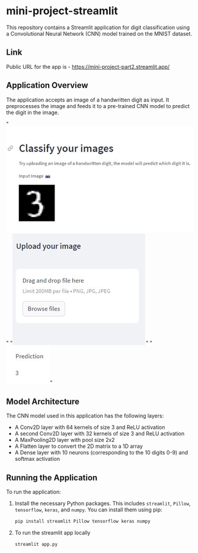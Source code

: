 # mini-project-streamlit

This repository contains a Streamlit application for digit classification using a Convolutional Neural Network (CNN) model trained on the MNIST dataset.

## Link
Public URL for the app is - https://mini-project-part2.streamlit.app/

## Application Overview

The application accepts an image of a handwritten digit as input. It preprocesses the image and feeds it to a pre-trained CNN model to predict the digit in the image.

"![Image](app1.jpg)"
"![Image](app2.jpg)"
"![Image](app3.jpg)"

## Model Architecture

The CNN model used in this application has the following layers:

- A Conv2D layer with 64 kernels of size 3 and ReLU activation
- A second Conv2D layer with 32 kernels of size 3 and ReLU activation
- A MaxPooling2D layer with pool size 2x2
- A Flatten layer to convert the 2D matrix to a 1D array
- A Dense layer with 10 neurons (corresponding to the 10 digits 0-9) and softmax activation

## Running the Application

To run the application:

1. Install the necessary Python packages. This includes `streamlit`, `Pillow`, `tensorflow`, `keras`, and `numpy`. You can install them using pip:

   ```bash
   pip install streamlit Pillow tensorflow keras numpy

2. To run the streamlit app locally
    ```bash
    streamlit app.py